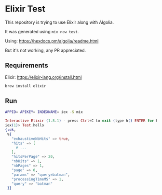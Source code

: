 # Elixir Test

This repository is trying to use Elixir along with Algolia.

It was generated using `mix new test`.

Using: https://hexdocs.pm/algolia/readme.html

But it's not working, any PR appreciated.

## Requirements

Elixir: https://elixir-lang.org/install.html

```sh
brew install elixir
```

## Run

```sh
APPID= APIKEY= INDEXNAME= iex -S mix
```

```elixir
Interactive Elixir (1.8.1) - press Ctrl+C to exit (type h() ENTER for help)
iex(1)> Test.hello
{:ok,
 %{
   "exhaustiveNbHits" => true,
   "hits" => [
     # ...
   ],
   "hitsPerPage" => 20,
   "nbHits" => 1,
   "nbPages" => 1,
   "page" => 0,
   "params" => "query=batman",
   "processingTimeMS" => 1,
   "query" => "batman"
 }}
```
